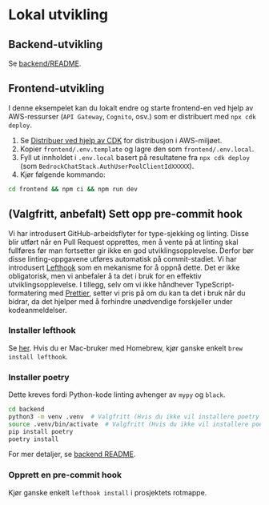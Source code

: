# Lokal utvikling

## Backend-utvikling

Se [backend/README](../backend/README_nb-NO.md).

## Frontend-utvikling

I denne eksempelet kan du lokalt endre og starte frontend-en ved hjelp av AWS-ressurser (`API Gateway`, `Cognito`, osv.) som er distribuert med `npx cdk deploy`.

1. Se [Distribuer ved hjelp av CDK](../README.md#deploy-using-cdk) for distribusjon i AWS-miljøet.
2. Kopier `frontend/.env.template` og lagre den som `frontend/.env.local`.
3. Fyll ut innholdet i `.env.local` basert på resultatene fra `npx cdk deploy` (som `BedrockChatStack.AuthUserPoolClientIdXXXXX`).
4. Kjør følgende kommando:

```zsh
cd frontend && npm ci && npm run dev
```

## (Valgfritt, anbefalt) Sett opp pre-commit hook

Vi har introdusert GitHub-arbeidsflyter for type-sjekking og linting. Disse blir utført når en Pull Request opprettes, men å vente på at linting skal fullføres før man fortsetter gir ikke en god utviklingsopplevelse. Derfor bør disse linting-oppgavene utføres automatisk på commit-stadiet. Vi har introdusert [Lefthook](https://github.com/evilmartians/lefthook?tab=readme-ov-file#install) som en mekanisme for å oppnå dette. Det er ikke obligatorisk, men vi anbefaler å ta det i bruk for en effektiv utviklingsopplevelse. I tillegg, selv om vi ikke håndhever TypeScript-formatering med [Prettier](https://prettier.io/), setter vi pris på om du kan ta det i bruk når du bidrar, da det hjelper med å forhindre unødvendige forskjeller under kodeanmeldelser.

### Installer lefthook

Se [her](https://github.com/evilmartians/lefthook#install). Hvis du er Mac-bruker med Homebrew, kjør ganske enkelt `brew install lefthook`.

### Installer poetry

Dette kreves fordi Python-kode linting avhenger av `mypy` og `black`.

```sh
cd backend
python3 -m venv .venv  # Valgfritt (Hvis du ikke vil installere poetry i miljøet ditt)
source .venv/bin/activate  # Valgfritt (Hvis du ikke vil installere poetry i miljøet ditt)
pip install poetry
poetry install
```

For mer detaljer, se [backend README](../backend/README_nb-NO.md).

### Opprett en pre-commit hook

Kjør ganske enkelt `lefthook install` i prosjektets rotmappe.
